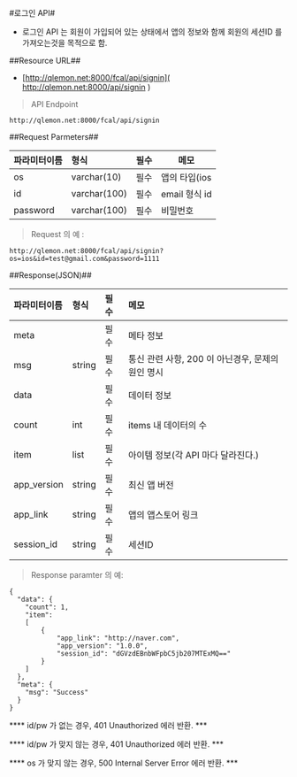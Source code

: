 
#로그인 API#

- 로그인 API 는 회원이 가입되어 있는 상태에서 앱의 정보와 함께 회원의 세션ID 를 가져오는것을 목적으로 함. 

##Resource URL##
- [http://qlemon.net:8000/fcal/api/signin]( http://qlemon.net:8000/api/signin )

> API Endpoint 
```
http://qlemon.net:8000/fcal/api/signin
```   
 
     
##Request Parmeters##

| 파라미터이름                     | 형식             | 필수 | 메모                     |
| :------------------------- |:---------------|:---|------------------------|
| os                     | varchar(10)    | 필수 |   앱의 타입(ios | android)                     |
| id                   | varchar(100)    | 필수 | email 형식 id          |
| password             | varchar(100)    | 필수 | 비밀번호                | 


> Request 의 예 :


```
http://qlemon.net:8000/fcal/api/signin?os=ios&id=test@gmail.com&password=1111
```


##Response(JSON)##
 

| 파라미터이름     | 형식          | 필수 | 메모                                                         |
| :----------|:------------|:---|:-----------------------------------------------------------|
| meta       |     | 필수 | 메타 정보                                   |
|   msg       | string  | 필수 | 통신 관련 사항, 200 이 아닌경우, 문제의 원인 명시      |
| data    |  | 필수 | 데이터 정보                                                         |  
|   count    |int  | 필수 | items 내 데이터의 수                                              |  
|   item    | list  | 필수 | 아이템 정보(각 API 마다 달라진다.)                                    |  
|   app_version       | string    | 필수 | 최신 앱 버전                                    |
|   app_link       | string  | 필수 | 앱의 앱스토어 링크                                                       |
|   session_id    | string | 필수 | 세션ID                                                        |  
 

> Response paramter 의 예:
```
{
  "data": {
    "count": 1, 
    "item": 
    [
        {
            "app_link": "http://naver.com", 
            "app_version": "1.0.0", 
            "session_id": "dGVzdEBnbWFpbC5jb207MTExMQ=="
        }
    ]
  }, 
  "meta": {
    "msg": "Success"
  }
}

```

**** id/pw 가 없는 경우, 401 Unauthorized 에러 반환. ***


**** id/pw 가 맞지 않는 경우, 401 Unauthorized 에러 반환. ***


**** os 가 맞지 않는 경우, 500 Internal Server Error 에러 반환. ***
